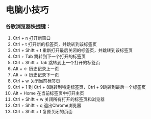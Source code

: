# 电脑小技巧

### 谷歌浏览器快捷键：

1. Ctrl + n 打开新窗口
2. Ctrl + t 打开新的标签页，并跳转到该标签页
3. Ctrl + Shift + t 重新打开最后关闭的标签页，并跳转到该标签页
4. Ctrl + Tab 跳转到下一个打开的标签页
5. Ctrl + Shift + Tab 跳转到上一个打开的标签页
6. Alt + ← 历史记录上一页
7. Alt + → 历史记录下一页
8. Ctrl + w 关闭当前标签页
9. Ctrl + 1 到 Ctrl + 8跳转到特定标签页，Ctrl + 9跳转到最后一个标签页
10. Alt + Home 在当前标签页中打开主页
11. Ctrl + Shift + w 关闭所有打开的标签页和浏览器
12. Ctrl + Shift + q 退出Chrome浏览器
13. Ctrl + Shift + t 复原关闭的页面